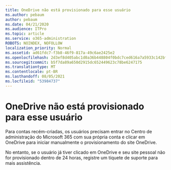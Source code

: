 ```yaml
---
title: OneDrive não está provisionado para esse usuário
ms.author: pebaum
author: pebaum
ms.date: 04/21/2020
ms.audience: ITPro
ms.topic: article
ms.service: o365-administration
ROBOTS: NOINDEX, NOFOLLOW
localization_priority: Normal
ms.assetid: ad61fdc7-f3b8-46f9-817a-49c6ae2425e2
ms.openlocfilehash: 2d3ef8d405abc1d0a36b448804f0bdc7ced616a7a5933c142bfd3dd7e4596bd0
ms.sourcegitcommit: b5f7da89a650d2915dc652449623c78be6247175
ms.translationtype: MT
ms.contentlocale: pt-BR
ms.lasthandoff: 08/05/2021
ms.locfileid: "53984737"
---
```

# <a name="onedrive-is-not-provisioned-for-this-user"></a>OneDrive não está provisionado para esse usuário

Para contas recém-criadas, os usuários precisam entrar no Centro de administração do Microsoft 365 com sua própria conta e clicar em OneDrive para iniciar manualmente o provisionamento do site OneDrive.
  
No entanto, se o usuário já tiver clicado em OneDrive e seu site pessoal não for provisionado dentro de 24 horas, registre um tíquete de suporte para mais assistência.
  


